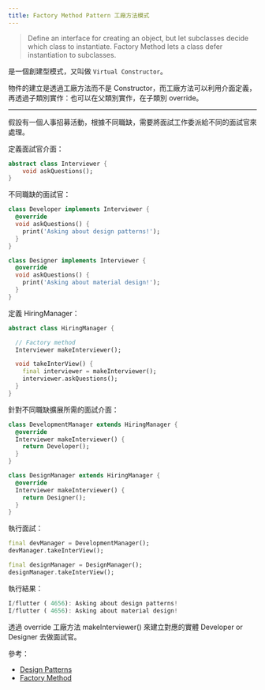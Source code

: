 ```yaml
---
title: Factory Method Pattern 工廠方法模式
---
```


> Define an interface for creating an object, but let subclasses decide which class to instantiate. Factory Method lets a class defer instantiation to subclasses.

是一個創建型模式，又叫做 `Virtual Constructor`。

物件的建立是透過工廠方法而不是 Constructor，而工廠方法可以利用介面定義，再透過子類別實作：也可以在父類別實作，在子類別 override。

---

假設有一個人事招募活動，根據不同職缺，需要將面試工作委派給不同的面試官來處理。

定義面試官介面：
```dart
abstract class Interviewer {
    void askQuestions();
}
```

不同職缺的面試官：
```dart
class Developer implements Interviewer {
  @override
  void askQuestions() {
    print('Asking about design patterns!');
  }
}

class Designer implements Interviewer {
  @override
  void askQuestions() {
    print('Asking about material design!');
  }
}
```

定義 HiringManager：
```dart
abstract class HiringManager {

  // Factory method
  Interviewer makeInterviewer();

  void takeInterView() {
    final interviewer = makeInterviewer();
    interviewer.askQuestions();
  }
}
``` 

針對不同職缺擴展所需的面試介面：
```dart
class DevelopmentManager extends HiringManager {
  @override
  Interviewer makeInterviewer() {
    return Developer();
  }
}

class DesignManager extends HiringManager {
  @override
  Interviewer makeInterviewer() {
    return Designer();
  }
}
```

執行面試：
```dart
final devManager = DevelopmentManager();
devManager.takeInterView();

final designManager = DesignManager();
designManager.takeInterView();
```

執行結果：
```dart
I/flutter ( 4656): Asking about design patterns!
I/flutter ( 4656): Asking about material design!
```

透過 override 工廠方法 makeInterviewer() 來建立對應的實體 Developer or Designer 去做面試官。

參考：
* [Design Patterns](https://en.wikipedia.org/wiki/Design_Patterns)
* [Factory Method](https://github.com/NoobTW/design-patterns-for-humans-cn#-%E5%B7%A5%E5%BB%A0%E6%96%B9%E6%B3%95factory-method)